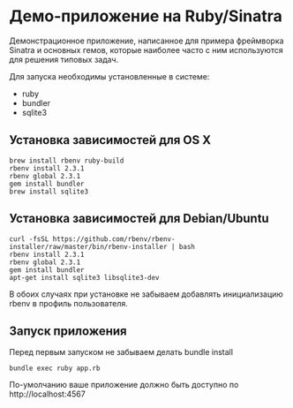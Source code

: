 # Демо-приложение на Ruby/Sinatra

Демонстрационное приложение, написанное для примера фреймворка Sinatra и основных гемов, которые наиболее часто с ним используются для решения типовых задач.

Для запуска необходимы установленные в системе:
- ruby
- bundler
- sqlite3

## Установка зависимостей для OS X
```
brew install rbenv ruby-build
rbenv install 2.3.1
rbenv global 2.3.1
gem install bundler
brew install sqlite3
```

## Установка зависимостей для Debian/Ubuntu
```
curl -fsSL https://github.com/rbenv/rbenv-installer/raw/master/bin/rbenv-installer | bash
rbenv install 2.3.1
rbenv global 2.3.1
gem install bundler
apt-get install sqlite3 libsqlite3-dev
```

В обоих случаях при установке не забываем добавлять инициализацию rbenv в профиль пользователя.

## Запуск приложения

Перед первым запуском не забываем делать bundle install

```
bundle exec ruby app.rb
```

По-умолчанию ваше приложение должно быть доступно по http://localhost:4567
